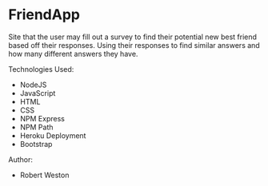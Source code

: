 # FriendApp

Site that the user may fill out a survey to find their potential new best friend based off their responses. Using their responses to find similar answers and how many different answers they have.

Technologies Used:
* NodeJS
* JavaScript
* HTML
* CSS
* NPM Express
* NPM Path
* Heroku Deployment
* Bootstrap

Author:
* Robert Weston

